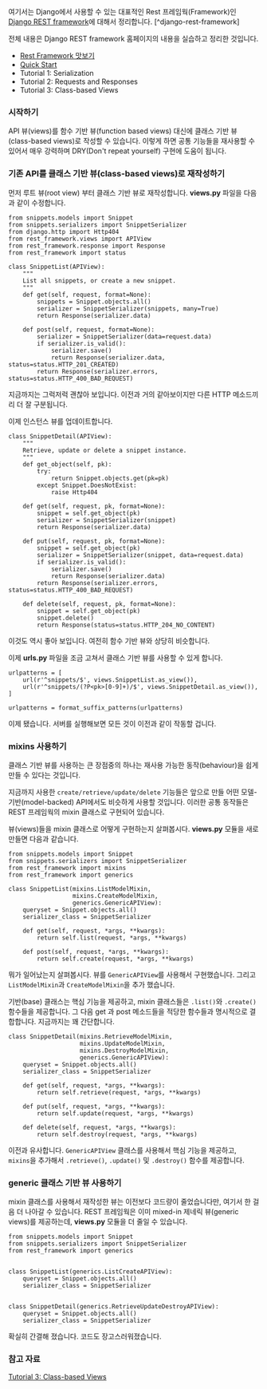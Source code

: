 여기서는 Django에서 사용할 수 있는 대표적인 Rest 프레임웍(Framework)인 [Django REST framework](http://www.django-rest-framework.org)에 대해서 정리합니다. [^django-rest-framework]

전체 내용은 Django REST framework 홈페이지의 내용을 실습하고 정리한 것입니다. 

* [Rest Framework 맛보기](../_draft/2016-12-19-Django-REST-Framework.md)
* [Quick Start]()
* Tutorial 1: Serialization
* Tutorial 2: Requests and Responses
* Tutorial 3: Class-based Views

### 시작하기

API 뷰(views)를 함수 기반 뷰(function based views) 대신에 클래스 기반 뷰(class-based views)로 작성할 수 있습니다. 이렇게 하면 공통 기능들을 재사용할 수 있어서 매우 강력하며 DRY(Don't repeat yourself) 구현에 도움이 됩니다.

### 기존 API를 클래스 기반 뷰(class-based views)로 재작성하기

먼저 루트 뷰(root view) 부터 클래스 기반 뷰로 재작성합니다. **views.py** 파일을 다음과 같이 수정합니다.

```
from snippets.models import Snippet
from snippets.serializers import SnippetSerializer
from django.http import Http404
from rest_framework.views import APIView
from rest_framework.response import Response
from rest_framework import status

class SnippetList(APIView):
    """
    List all snippets, or create a new snippet.
    """
    def get(self, request, format=None):
        snippets = Snippet.objects.all()
        serializer = SnippetSerializer(snippets, many=True)
        return Response(serializer.data)

    def post(self, request, format=None):
        serializer = SnippetSerializer(data=request.data)
        if serializer.is_valid():
            serializer.save()
            return Response(serializer.data, status=status.HTTP_201_CREATED)
        return Response(serializer.errors, status=status.HTTP_400_BAD_REQUEST)
```

지금까지는 그럭저럭 괜찮아 보입니다. 이전과 거의 같아보이지만 다른 HTTP 메소드끼리 더 잘 구분됩니다. 

이제 인스턴스 뷰를 업데이트합니다.

```
class SnippetDetail(APIView):
    """
    Retrieve, update or delete a snippet instance.
    """
    def get_object(self, pk):
        try:
            return Snippet.objects.get(pk=pk)
        except Snippet.DoesNotExist:
            raise Http404

    def get(self, request, pk, format=None):
        snippet = self.get_object(pk)
        serializer = SnippetSerializer(snippet)
        return Response(serializer.data)

    def put(self, request, pk, format=None):
        snippet = self.get_object(pk)
        serializer = SnippetSerializer(snippet, data=request.data)
        if serializer.is_valid():
            serializer.save()
            return Response(serializer.data)
        return Response(serializer.errors, status=status.HTTP_400_BAD_REQUEST)

    def delete(self, request, pk, format=None):
        snippet = self.get_object(pk)
        snippet.delete()
        return Response(status=status.HTTP_204_NO_CONTENT)
```

이것도 역시 좋아 보입니다.  여전히 함수 기반 뷰와 상당히 비슷합니다.

이제 **urls.py** 파일을 조금 고쳐서 클래스 기반 뷰를 사용할 수 있게 합니다.

```
urlpatterns = [
    url(r'^snippets/$', views.SnippetList.as_view()),
    url(r'^snippets/(?P<pk>[0-9]+)/$', views.SnippetDetail.as_view()),
]

urlpatterns = format_suffix_patterns(urlpatterns)
```

이제 됐습니다. 서버를 실행해보면 모든 것이 이전과 같이 작동할 겁니다.

### mixins 사용하기

클래스 기반 뷰를 사용하는 큰 장점중의 하나는 재사용 가능한 동작(behaviour)을 쉽게 만들 수 있다는 것입니다.

지금까지 사용한 `create/retrieve/update/delete` 기능들은 앞으로 만들 어떤 모델-기반(model-backed) API에서도 비슷하게 사용할 것입니다. 이러한 공통 동작들은 REST 프레임웍의 mixin 클래스로 구현되어 있습니다.

뷰(views)들을 mixin 클래스로 어떻게 구현하는지 살펴봅시다. **views.py** 모듈을 새로 만들면 다음과 같습니다.

```
from snippets.models import Snippet
from snippets.serializers import SnippetSerializer
from rest_framework import mixins
from rest_framework import generics

class SnippetList(mixins.ListModelMixin,
                  mixins.CreateModelMixin,
                  generics.GenericAPIView):
    queryset = Snippet.objects.all()
    serializer_class = SnippetSerializer

    def get(self, request, *args, **kwargs):
        return self.list(request, *args, **kwargs)

    def post(self, request, *args, **kwargs):
        return self.create(request, *args, **kwargs)
```

뭐가 일어났는지 살펴봅시다. 뷰를 `GenericAPIView`를 사용해서 구현했습니다. 그리고 `ListModelMixin`과 `CreateModelMixin`을 추가 했습니다.

기반(base) 클래스는 핵심 기능을 제공하고, mixin 클래스들은 `.list()`와 `.create()` 함수들을 제공합니다. 그 다음 get 과 post 메소드들을 적당한 함수들과 명시적으로 결합합니다. 지금까지는 꽤 간단합니다.

```
class SnippetDetail(mixins.RetrieveModelMixin,
                    mixins.UpdateModelMixin,
                    mixins.DestroyModelMixin,
                    generics.GenericAPIView):
    queryset = Snippet.objects.all()
    serializer_class = SnippetSerializer

    def get(self, request, *args, **kwargs):
        return self.retrieve(request, *args, **kwargs)

    def put(self, request, *args, **kwargs):
        return self.update(request, *args, **kwargs)

    def delete(self, request, *args, **kwargs):
        return self.destroy(request, *args, **kwargs)
```

이전과 유사합니다. `GenericAPIView` 클래스를 사용해서 핵심 기능을 제공하고, `mixins`을 추가해서 `.retrieve()`, `.update()` 및 `.destroy()` 함수를 제공합니다.

### generic 클래스 기반 뷰 사용하기

mixin 클래스를 사용해서 재작성한 뷰는 이전보다 코드량이 줄었습니다만, 여기서 한 걸음 더 나아갈 수 있습니다. REST 프레임웍은 이미 mixed-in 제네릭 뷰(generic views)를 제공하는데, **views.py** 모듈을 더 줄일 수 있습니다.

```
from snippets.models import Snippet
from snippets.serializers import SnippetSerializer
from rest_framework import generics


class SnippetList(generics.ListCreateAPIView):
    queryset = Snippet.objects.all()
    serializer_class = SnippetSerializer


class SnippetDetail(generics.RetrieveUpdateDestroyAPIView):
    queryset = Snippet.objects.all()
    serializer_class = SnippetSerializer
```

확실히 간결해 졌습니다. 코드도 장고스러워졌습니다.

### 참고 자료

[Tutorial 3: Class-based Views](http://www.django-rest-framework.org/tutorial/3-class-based-views/)